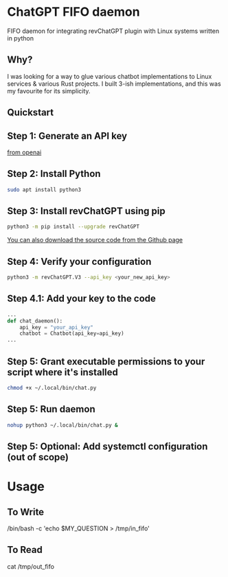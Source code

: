 # ChatGPT FIFO daemon
FIFO daemon for integrating revChatGPT plugin with Linux systems written in python

## Why?
I was looking for a way to glue various chatbot implementations to Linux services & various Rust projects. I built 3-ish implementations, and this was my favourite for its simplicity.

## Quickstart
## Step 1: Generate an API key
[from openai](https://platform.openai.com/account/api-keys)

## Step 2: Install Python
```bash
sudo apt install python3
```

## Step 3: Install revChatGPT using pip
```bash
python3 -m pip install --upgrade revChatGPT
```
[You can also download the source code from the Github page](https://github.com/openai/chatgpt-retrieval-plugin)

## Step 4: Verify your configuration
```bash
python3 -m revChatGPT.V3 --api_key <your_new_api_key>
```

## Step 4.1: Add your key to the code
```python
...
def chat_daemon():
    api_key = "your_api_key"
    chatbot = Chatbot(api_key=api_key)
...
```

## Step 5: Grant executable permissions to your script where it's installed
```bash
chmod +x ~/.local/bin/chat.py
```


## Step 5: Run daemon
```bash
nohup python3 ~/.local/bin/chat.py &
```

## Step 5: Optional: Add systemctl configuration (out of scope)


# Usage

## To Write
/bin/bash -c 'echo $MY_QUESTION > /tmp/in_fifo'

## To Read
cat /tmp/out_fifo



